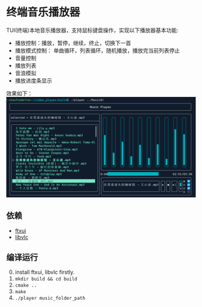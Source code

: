 # 终端音乐播放器

TUI(终端)本地音乐播放器，支持鼠标键盘操作，实现以下播放器基本功能:

- 播放控制：播放，暂停，继续，终止，切换下一首
- 播放模式控制： 单曲循环，列表循环，随机播放，播放完当前列表停止
- 音量控制
- 播放列表
- 音浪模拟
- 播放进度条显示

效果如下：
![smaple](assets/sample.png)

## 依赖

- [ftxui](https://github.com/ArthurSonzogni/FTXUI)
- [libvlc](https://github.com/videolan/vlc)

## 编译运行

0. install ftxui, libvlc firstly.
1. `mkdir build && cd build `
2. `cmake ..`
3. `make`
4. `./player music_folder_path`